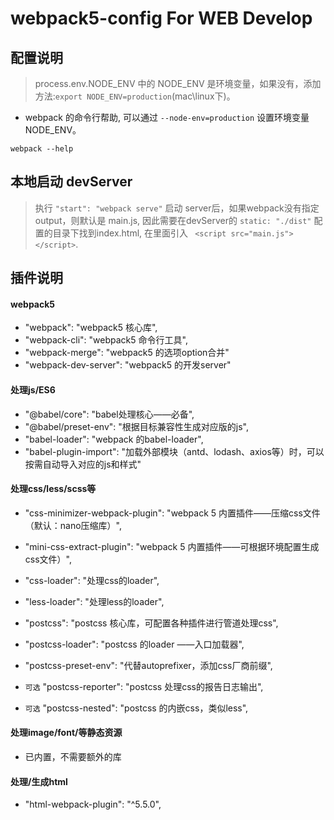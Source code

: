 # webpack5-config For WEB Develop

## 配置说明

> process.env.NODE_ENV 中的 NODE_ENV 是环境变量，如果没有，添加方法:`export NODE_ENV=production`(mac\linux下)。
- webpack 的命令行帮助, 可以通过 `--node-env=production` 设置环境变量NODE_ENV。

```
webpack --help
```

## 本地启动 devServer
> 执行 `"start": "webpack serve"` 启动 server后，如果webpack没有指定output，则默认是 main.js, 因此需要在devServer的 `static: "./dist"` 配置的目录下找到index.html, 在里面引入 ` <script src="main.js"></script>`.


## 插件说明

#### webpack5

- "webpack": "webpack5 核心库",
- "webpack-cli": "webpack5 命令行工具",
- "webpack-merge": "webpack5 的选项option合并"
- "webpack-dev-server": "webpack5 的开发server"

#### 处理js/ES6

- "@babel/core": "babel处理核心——必备",
- "@babel/preset-env": "根据目标兼容性生成对应版的js",
- "babel-loader": "webpack 的babel-loader",
- "babel-plugin-import": "加载外部模块（antd、lodash、axios等）时，可以按需自动导入对应的js和样式"

#### 处理css/less/scss等

- "css-minimizer-webpack-plugin": "webpack 5 内置插件——压缩css文件（默认：nano压缩库）",
- "mini-css-extract-plugin": "webpack 5 内置插件——可根据环境配置生成css文件）",

- "css-loader": "处理css的loader",
- "less-loader": "处理less的loader",
- "postcss": "postcss 核心库，可配置各种插件进行管道处理css",
- "postcss-loader": "postcss 的loader ——入口加载器",
- "postcss-preset-env": "代替autoprefixer，添加css厂商前缀",
- `可选` "postcss-reporter": "postcss 处理css的报告日志输出",
- `可选` "postcss-nested": "postcss 的内嵌css，类似less",

#### 处理image/font/等静态资源
- 已内置，不需要额外的库
#### 处理/生成html
- "html-webpack-plugin": "^5.5.0",